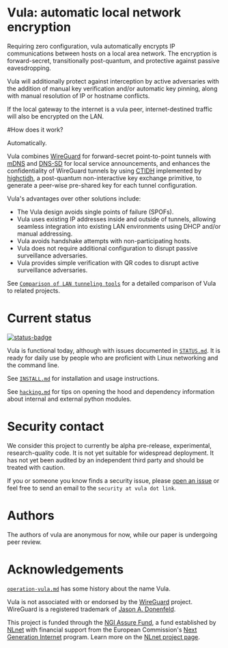 # Vula: automatic local network encryption

Requiring zero configuration, vula automatically encrypts IP communications between hosts on a local area network. The encryption is forward-secret, transitionally post-quantum, and protective against passive eavesdropping.

Vula will additionally protect against interception by active adversaries with the addition of manual key verification and/or automatic key pinning, along with manual resolution of IP or hostname conflicts.

If the local gateway to the internet is a vula peer, internet-destined traffic will also be encrypted on the LAN.

#How does it work?

Automatically.

Vula combines [WireGuard](https://www.wireguard.com/papers/wireguard.pdf) for forward-secret point-to-point tunnels with [mDNS](https://tools.ietf.org/html/rfc6762) and [DNS-SD](https://tools.ietf.org/html/rfc6763) for local service announcements, and enhances the confidentiality of WireGuard tunnels by using [CTIDH](https://ctidh.isogeny.org/software.html) implemented by [highctidh](https://codeberg.org/vula/highctidh), a post-quantum non-interactive key exchange primitive, to generate a peer-wise pre-shared key for each tunnel configuration.

Vula's advantages over other solutions include:

* The Vula design avoids single points of failure (SPOFs).
* Vula uses existing IP addresses inside and outside of tunnels, allowing seamless integration into existing LAN environments using DHCP and/or manual addressing.
* Vula avoids handshake attempts with non-participating hosts.
* Vula does not require additional configuration to disrupt passive surveillance adversaries.
* Vula provides simple verification with QR codes to disrupt active surveillance adversaries.

See [`Comparison of LAN tunneling tools`](https://codeberg.org/vula/vula/src/branch/main/www-vula/content/comparison.md) for a detailed comparison of Vula to related projects.

# Current status

[![status-badge](https://ci.codeberg.org/api/badges/vula/vula/status.svg)](https://ci.codeberg.org/vula/vula)

Vula is functional today, although with issues documented in [`STATUS.md`](https://codeberg.org/vula/vula/src/branch/main/STATUS.md). It is ready for daily use by people who are proficient with Linux networking and the command line.

See [`INSTALL.md`](https://codeberg.org/vula/vula/src/branch/main/INSTALL.md) for installation and usage instructions.

See [`hacking.md`](https://codeberg.org/vula/vula/src/branch/main/www-vula/content/hacking.md) for tips on opening the hood and dependency information about internal and external python modules.

# Security contact

We consider this project to currently be alpha pre-release, experimental, research-quality code. It is not yet suitable for widespread deployment. It has not yet been audited by an independent third party and should be treated with caution.

If you or someone you know finds a security issue, please [open an issue](https://codeberg.org/vula/vula/issues/new) or feel free to send an email to the `security at vula dot link`.

# Authors

The authors of vula are anonymous for now, while our paper is undergoing peer review.

# Acknowledgements

[`operation-vula.md`](https://codeberg.org/vula/vula/src/branch/main/www-vula/content/operation-vula.md) has some history about the name Vula.

Vula is not associated with or endorsed by the [WireGuard](https://www.wireguard.com/) project. WireGuard is a registered trademark of [Jason A.  Donenfeld](https://www.zx2c4.com/).

This project is funded through the [NGI Assure Fund](https://nlnet.nl/assure), a fund established by [NLnet](https://nlnet.nl) with financial support from the European Commission's [Next Generation Internet](https://ngi.eu) program. Learn more on the [NLnet project page](https://nlnet.nl/project/Vula#ack).



